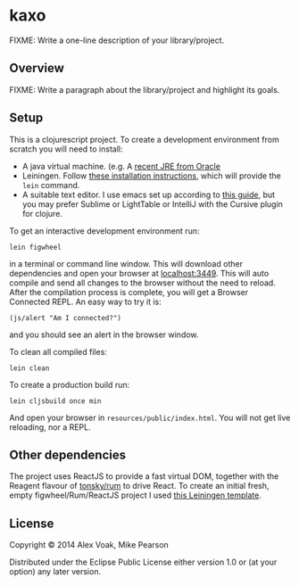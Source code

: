 # kaxo

FIXME: Write a one-line description of your library/project.

## Overview

FIXME: Write a paragraph about the library/project and highlight its goals.

## Setup

This is a clojurescript project. To create a development environment from scratch you will need to install:

* A java virtual machine. (e.g. A [recent JRE from Oracle](http://www.oracle.com/technetwork/java/javase/downloads/index.html)
* Leiningen. Follow [these installation instructions](http://leiningen.org/), which will provide the `lein` command.
* A suitable text editor. I use emacs set up according to [this guide](http://www.braveclojure.com/basic-emacs/), but you may prefer Sublime or LightTable or IntelliJ with the Cursive plugin for clojure. 

To get an interactive development environment run:
```
lein figwheel
```
in a terminal or command line window. This will download other dependencies
and open your browser at [localhost:3449](http://localhost:3449/).
This will auto compile and send all changes to the browser without the
need to reload. After the compilation process is complete, you will
get a Browser Connected REPL. An easy way to try it is:

    (js/alert "Am I connected?")

and you should see an alert in the browser window.

To clean all compiled files:

    lein clean

To create a production build run:

    lein cljsbuild once min

And open your browser in `resources/public/index.html`. You will not
get live reloading, nor a REPL. 

## Other dependencies

The project uses ReactJS to provide a fast virtual DOM, together with the Reagent flavour
of [tonsky/rum](https://github.com/tonsky/rum) to drive React. To create an initial fresh, empty figwheel/Rum/ReactJS project I used [this Leiningen template](https://github.com/gmp26/fwrum).

## License

Copyright © 2014 Alex Voak, Mike Pearson

Distributed under the Eclipse Public License either version 1.0 or (at your option) any later version.
